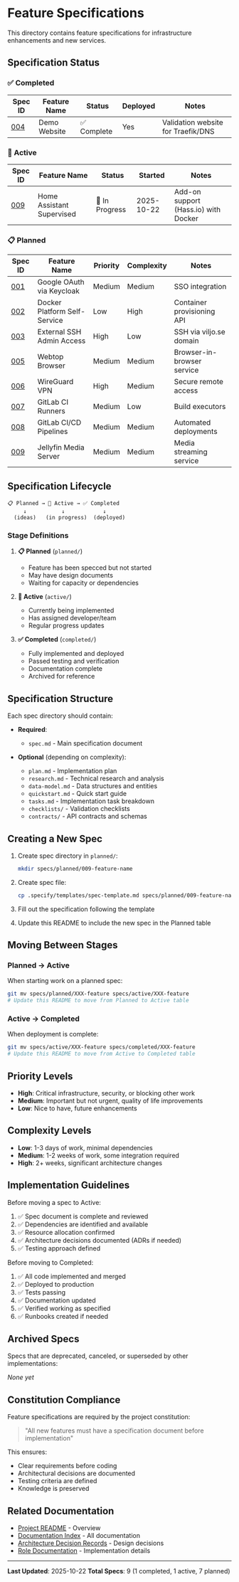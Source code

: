 # Feature Specifications

This directory contains feature specifications for infrastructure enhancements and new services.

## Specification Status

### ✅ Completed

| Spec ID | Feature Name | Status | Deployed | Notes |
|---------|--------------|--------|----------|-------|
| [004](completed/004-demo-website/) | Demo Website | ✅ Complete | Yes | Validation website for Traefik/DNS |

### 🚧 Active

| Spec ID | Feature Name | Status | Started | Notes |
|---------|--------------|--------|---------|-------|
| [009](active/009-home-assistant-supervised/) | Home Assistant Supervised | 🚧 In Progress | 2025-10-22 | Add-on support (Hass.io) with Docker |

### 📋 Planned

| Spec ID | Feature Name | Priority | Complexity | Notes |
|---------|--------------|----------|------------|-------|
| [001](planned/001-google-oauth-keycloak/) | Google OAuth via Keycloak | Medium | Medium | SSO integration |
| [002](planned/002-docker-platform-selfservice/) | Docker Platform Self-Service | Low | High | Container provisioning API |
| [003](planned/003-external-ssh-admin/) | External SSH Admin Access | High | Low | SSH via viljo.se domain |
| [005](planned/005-webtop-browser/) | Webtop Browser | Medium | Medium | Browser-in-browser service |
| [006](planned/006-wireguard-vpn/) | WireGuard VPN | High | Medium | Secure remote access |
| [007](planned/007-gitlab-ci-runner/) | GitLab CI Runners | Medium | Low | Build executors |
| [008](planned/008-gitlab-cicd/) | GitLab CI/CD Pipelines | Medium | Medium | Automated deployments |
| [009](planned/009-jellyfin-media-server/) | Jellyfin Media Server | Medium | Medium | Media streaming service |

## Specification Lifecycle

```
📋 Planned → 🚧 Active → ✅ Completed
     ↓           ↓            ↓
  (ideas)   (in progress)  (deployed)
```

### Stage Definitions

1. **📋 Planned** (`planned/`)
   - Feature has been specced but not started
   - May have design documents
   - Waiting for capacity or dependencies

2. **🚧 Active** (`active/`)
   - Currently being implemented
   - Has assigned developer/team
   - Regular progress updates

3. **✅ Completed** (`completed/`)
   - Fully implemented and deployed
   - Passed testing and verification
   - Documentation complete
   - Archived for reference

## Specification Structure

Each spec directory should contain:

- **Required**:
  - `spec.md` - Main specification document

- **Optional** (depending on complexity):
  - `plan.md` - Implementation plan
  - `research.md` - Technical research and analysis
  - `data-model.md` - Data structures and entities
  - `quickstart.md` - Quick start guide
  - `tasks.md` - Implementation task breakdown
  - `checklists/` - Validation checklists
  - `contracts/` - API contracts and schemas

## Creating a New Spec

1. Create spec directory in `planned/`:
   ```bash
   mkdir specs/planned/009-feature-name
   ```

2. Create spec file:
   ```bash
   cp .specify/templates/spec-template.md specs/planned/009-feature-name/spec.md
   ```

3. Fill out the specification following the template

4. Update this README to include the new spec in the Planned table

## Moving Between Stages

### Planned → Active

When starting work on a planned spec:

```bash
git mv specs/planned/XXX-feature specs/active/XXX-feature
# Update this README to move from Planned to Active table
```

### Active → Completed

When deployment is complete:

```bash
git mv specs/active/XXX-feature specs/completed/XXX-feature
# Update this README to move from Active to Completed table
```

## Priority Levels

- **High**: Critical infrastructure, security, or blocking other work
- **Medium**: Important but not urgent, quality of life improvements
- **Low**: Nice to have, future enhancements

## Complexity Levels

- **Low**: 1-3 days of work, minimal dependencies
- **Medium**: 1-2 weeks of work, some integration required
- **High**: 2+ weeks, significant architecture changes

## Implementation Guidelines

Before moving a spec to Active:

1. ✅ Spec document is complete and reviewed
2. ✅ Dependencies are identified and available
3. ✅ Resource allocation confirmed
4. ✅ Architecture decisions documented (ADRs if needed)
5. ✅ Testing approach defined

Before moving to Completed:

1. ✅ All code implemented and merged
2. ✅ Deployed to production
3. ✅ Tests passing
4. ✅ Documentation updated
5. ✅ Verified working as specified
6. ✅ Runbooks created if needed

## Archived Specs

Specs that are deprecated, canceled, or superseded by other implementations:

_None yet_

## Constitution Compliance

Feature specifications are required by the project constitution:
> "All new features must have a specification document before implementation"

This ensures:
- Clear requirements before coding
- Architectural decisions are documented
- Testing criteria are defined
- Knowledge is preserved

## Related Documentation

- [Project README](../README.md) - Overview
- [Documentation Index](../docs/README.md) - All documentation
- [Architecture Decision Records](../docs/adr/) - Design decisions
- [Role Documentation](../roles/) - Implementation details

---

**Last Updated**: 2025-10-22
**Total Specs**: 9 (1 completed, 1 active, 7 planned)


